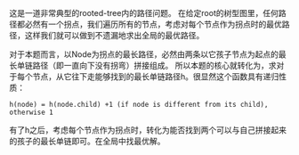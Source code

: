 这是一道非常典型的rooted-tree内的路径问题。
在给定root的树型图里，任何路径都必然有一个拐点，我们遍历所有的节点，考虑对每个节点作为拐点时的最优路径，这样我们就可以做到不遗漏地求出全局的最优路径。

对于本题而言，以Node为拐点的最长路径，必然由两条以它孩子节点为起点的最长单链路径（即一直向下没有拐弯）拼接组成。
所以本题的核心就转化为，求对于每个节点，从它往下走能够找到的最长单链路径h。很显然这个函数具有递归性质：
```
h(node) = h(node.child) +1 (if node is different from its child),  otherwise 1
```
有了h之后，考虑每个节点作为拐点时，转化为能否找到两个可以与自己拼接起来的孩子的最长单链即可。在全局中找最优解。

